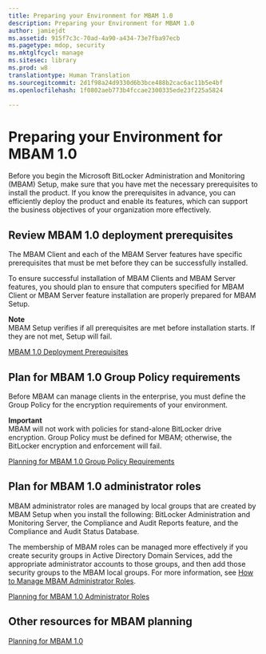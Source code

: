 ```yaml
---
title: Preparing your Environment for MBAM 1.0
description: Preparing your Environment for MBAM 1.0
author: jamiejdt
ms.assetid: 915f7c3c-70ad-4a90-a434-73e7fba97ecb
ms.pagetype: mdop, security
ms.mktglfcycl: manage
ms.sitesec: library
ms.prod: w8
translationtype: Human Translation
ms.sourcegitcommit: 2d1f98a24d9330d6b3bce488b2cac6ac11b5e4bf
ms.openlocfilehash: 1f0802aeb773b4fccae2300335ede23f225a5824

---
```



# Preparing your Environment for MBAM 1.0


Before you begin the Microsoft BitLocker Administration and Monitoring (MBAM) Setup, make sure that you have met the necessary prerequisites to install the product. If you know the prerequisites in advance, you can efficiently deploy the product and enable its features, which can support the business objectives of your organization more effectively.

## Review MBAM 1.0 deployment prerequisites


The MBAM Client and each of the MBAM Server features have specific prerequisites that must be met before they can be successfully installed.

To ensure successful installation of MBAM Clients and MBAM Server features, you should plan to ensure that computers specified for MBAM Client or MBAM Server feature installation are properly prepared for MBAM Setup.

**Note**  
MBAM Setup verifies if all prerequisites are met before installation starts. If they are not met, Setup will fail.

 

[MBAM 1.0 Deployment Prerequisites](mbam-10-deployment-prerequisites.md)

## Plan for MBAM 1.0 Group Policy requirements


Before MBAM can manage clients in the enterprise, you must define the Group Policy for the encryption requirements of your environment.

**Important**  
MBAM will not work with policies for stand-alone BitLocker drive encryption. Group Policy must be defined for MBAM; otherwise, the BitLocker encryption and enforcement will fail.

 

[Planning for MBAM 1.0 Group Policy Requirements](planning-for-mbam-10-group-policy-requirements.md)

## Plan for MBAM 1.0 administrator roles


MBAM administrator roles are managed by local groups that are created by MBAM Setup when you install the following: BitLocker Administration and Monitoring Server, the Compliance and Audit Reports feature, and the Compliance and Audit Status Database.

The membership of MBAM roles can be managed more effectively if you create security groups in Active Directory Domain Services, add the appropriate administrator accounts to those groups, and then add those security groups to the MBAM local groups. For more information, see [How to Manage MBAM Administrator Roles](how-to-manage-mbam-administrator-roles-mbam-1.md).

[Planning for MBAM 1.0 Administrator Roles](planning-for-mbam-10-administrator-roles.md)

## Other resources for MBAM planning


[Planning for MBAM 1.0](planning-for-mbam-10.md)

 

 








<!--HONumber=Jun16_HO4-->


